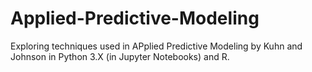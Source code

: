 # Applied-Predictive-Modeling
Exploring techniques used in APplied Predictive Modeling by Kuhn and Johnson in Python 3.X (in Jupyter Notebooks) and R. 
